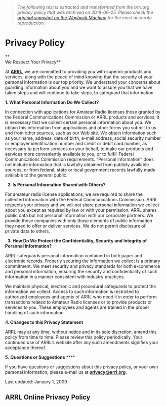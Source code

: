 > *The following text is extracted and transformed from the arrl.org privacy policy that was archived on 2018-06-25. Please check the [original snapshot on the Wayback Machine](https://web.archive.org/web/20180625234414id_/http%3A//www.arrl.org/privacy-policy) for the most accurate reproduction.*

# Privacy Policy

**  
We Respect Your Privacy**

At [**ARRL**](http://www.arrl.org/about-arrl), we are committed to providing you with superior products and services, along with the peace of mind knowing that the security of your personal information is our top priority. We understand your concerns about guarding information about you and we want to assure you that we have taken steps and will continue to take steps, to safeguard that information.

**1\. What Personal Information Do We Collect?**

In connection with applications for Amateur Radio licenses those granted by the Federal Communications Commission or ARRL products and services, it is necessary that we collect certain personal information about you. We obtain this information from applications and other forms you submit to us and from other sources, such as our Web site. We obtain information such as your name, address, date of birth, e-mail address, social security number or employer identification number and credit or debit card number, as necessary to perform services on your behalf, to make our products and services more conveniently available to you, or to fulfill Federal Communications Commission requirements. “Personal information” does not include information that is lawfully obtained from publicly available sources, or from federal, state or local government records lawfully made available to the general public.

  **2\. Is Personal Information Shared with Others?**

For amateur radio license applications, we are required to share the collected information with the Federal Communications Commission. ARRL respects your privacy and we will not share personal information we collect about you except as required by law or with your permission. ARRL shares public data but not personal information with our corporate partners. We provide these companies with only those elements of public information they need to offer or deliver services. We do not permit disclosure of private data to others. 

  **3\. How Do We Protect the Confidentiality, Security and Integrity of Personal Information?**

ARRL safeguards personal information contained in both paper and electronic records. Properly securing the information we collect is a primary commitment. We meet security and privacy standards for both e-commerce and personal information, ensuring the security and confidentiality of such information in a manner consistent with industry practices.

We maintain physical, electronic and procedural safeguards to protect the information we collect. Access to such information is restricted to authorized employees and agents of ARRL who need it in order to perform transactions related to Amateur Radio licenses or to provide products or services to you. These employees and agents are trained in the proper handling of such information.

**4\. Changes to this Privacy Statement**

ARRL may at any time, without notice and in its sole discretion, amend this policy from time to time. Please review this policy periodically. Your continued use of ARRL’s website after any such amendments signifies your acceptance thereof.

**5.** **Questions or Suggestions** ****  
  
If you have questions or suggestions about this privacy policy, or your own personal information, please e-mail us at [**privacy@arrl.org**](mailto:privacy@arrl.org).

Last updated: January 1, 2009

## ARRL Online Privacy Policy
